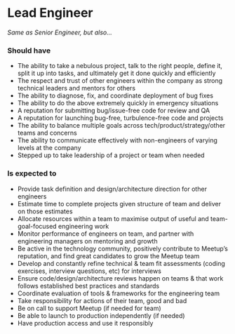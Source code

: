 Lead Engineer
=============

*Same as Senior Engineer, but also...*

### Should have
* The ability to take a nebulous project, talk to the right people, define it, split it up into tasks, and ultimately get it done quickly and efficiently
* The respect and trust of other engineers within the company as strong technical leaders and mentors for others
* The ability to diagnose, fix, and coordinate deployment of bug fixes
* The ability to do the above extremely quickly in emergency situations
* A reputation for submitting bug/issue-free code for review and QA
* A reputation for launching bug-free, turbulence-free code and projects
* The ability to balance multiple goals across tech/product/strategy/other teams and concerns
* The ability to communicate effectively with non-engineers of varying levels at the company
* Stepped up to take leadership of a project or team when needed

### Is expected to
* Provide task definition and design/architecture direction for other engineers
* Estimate time to complete projects given structure of team and deliver on those estimates
* Allocate resources within a team to maximise output of useful and team-goal-focused engineering work
* Monitor performance of engineers on team, and partner with engineering managers on mentoring and growth
* Be active in the technology community, positively contribute to Meetup’s reputation, and find great candidates to grow the Meetup team
* Develop and constantly refine technical & team fit assessments (coding exercises, interview questions, etc) for interviews
* Ensure code/design/architecture reviews happen on teams & that work follows established best practices and standards
* Coordinate evaluation of tools & frameworks for the engineering team
* Take responsibility for actions of their team, good and bad
* Be on call to support Meetup (if needed for team)
* Be able to launch to production independently (if needed)
* Have production access and use it responsibly
